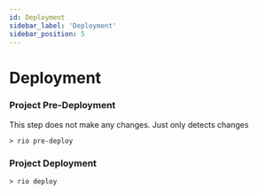 ```yaml
---
id: Deployment
sidebar_label: 'Deployment'
sidebar_position: 5
---
```


# Deployment

### Project Pre-Deployment

This step does not make any changes. Just only detects changes

```shell
> rio pre-deploy
```

### Project Deployment

```shell
> rio deploy
```

